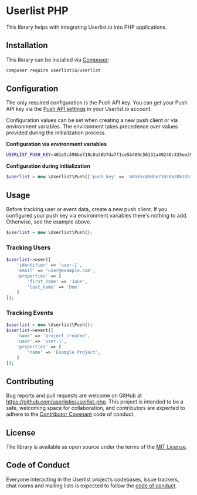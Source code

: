 # Userlist PHP

This library helps with integrating Userlist.io into PHP applications.

## Installation

This library can be installed via [Composer](https://getcomposer.org):

```bash
composer require userlistio/userlist
```

## Configuration

The only required configuration is the Push API key. You can get your Push API key via the [Push API settings](https://app.userlist.io/settings/push) in your Userlist.io account.

Configuration values can be set when creating a new push client or via environment variables. The environment takes precedence over values provided during the initialization process.

**Configuration via environment variables**

```bash
USERLIST_PUSH_KEY=401e5c498be718c0a38b7da7f1ce5b409c56132a49246c435ee296e07bf2be39
```

**Configuration during initialization**

```php
$userlist = new \Userlist\Push(['push_key' => '401e5c498be718c0a38b7da7f1ce5b409c56132a49246c435ee296e07bf2be39']);
```

## Usage

Before tracking user or event data, create a new push client. If you configured your push key via environment variables there's nothing to add. Otherwise, see the example above.

```php
$userlist = new \Userlist\Push();
```

### Tracking Users

```php
$userlist->user([
    'identifier' => 'user-1',
    'email' => 'user@example.com',
    'properties' => [
        'first_name' => 'Jane',
        'last_name' => 'Doe'
    ]
]);
```

### Tracking Events

```php
$userlist = new \Userlist\Push();
$userlist->event([
    'name' => 'project_created',
    'user' => 'user-1',
    'properties' => [
        'name' => 'Example Project',
    ]
]);
```

## Contributing

Bug reports and pull requests are welcome on GitHub at https://github.com/userlistio/userlist-php. This project is intended to be a safe, welcoming space for collaboration, and contributors are expected to adhere to the [Contributor Covenant](http://contributor-covenant.org) code of conduct.

## License

The library is available as open source under the terms of the [MIT License](http://opensource.org/licenses/MIT).

## Code of Conduct

Everyone interacting in the Userlist project’s codebases, issue trackers, chat rooms and mailing lists is expected to follow the [code of conduct](https://github.com/userlistio/userlist-php/blob/master/CODE_OF_CONDUCT.md).
